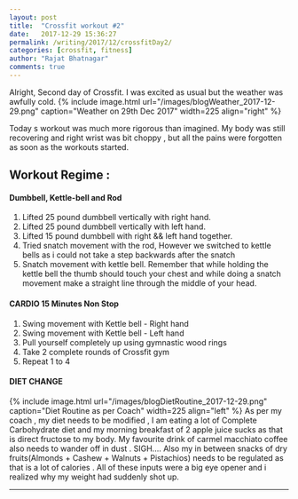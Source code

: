 ```yaml
---
layout: post
title:  "Crossfit workout #2"
date:   2017-12-29 15:36:27
permalink: /writing/2017/12/crossfitDay2/
categories: [crossfit, fitness]
author: "Rajat Bhatnagar"
comments: true
---
```

Alright, Second day of Crossfit.  I was excited as usual but the weather was awfully cold.
{% include image.html url="/images/blogWeather_2017-12-29.png"
caption="Weather on 29th Dec 2017" width=225 align="right" %}

Today s workout was much more rigorous than imagined. My body was still recovering and right wrist was bit choppy , but all the pains were forgotten as soon as the  workouts started.

Workout Regime :
-------------
#### **Dumbbell, Kettle-bell and Rod**
1. Lifted 25 pound dumbbell vertically with right hand.
2. Lifted 25 pound dumbbell vertically with left hand.
3. Lifted 15 pound dumbbell with right && left hand together.
4. Tried snatch movement with the rod, However we switched to kettle bells as i could not take a step backwards after the snatch
5. Snatch movement with kettle bell. Remember that while holding the kettle bell the thumb should touch your chest and while doing a snatch movement make a straight line through the middle of your head.

#### **CARDIO 15 Minutes Non Stop**
1. Swing movement with Kettle bell - Right hand
2. Swing movement with Kettle bell - Left hand
3. Pull yourself completely up using gymnastic wood rings
4. Take 2 complete rounds of Crossfit gym
5. Repeat 1 to 4

#### **DIET CHANGE**
{% include image.html url="/images/blogDietRoutine_2017-12-29.png"
caption="Diet Routine as per Coach" width=225 align="left" %}
As per my coach , my diet needs to be modified , I am eating a lot of Complete Carbohydrate diet and my morning breakfast of 2 apple juice sucks as that is direct fructose to my body. My favourite drink of carmel macchiato coffee also needs to wander off in dust . SIGH.... Also my in between snacks of dry fruits(Almonds + Cashew + Walnuts + Pistachios) needs to be regulated as that is a lot of calories . All of these inputs were a big eye opener and i realized why my weight had suddenly shot up.

----------